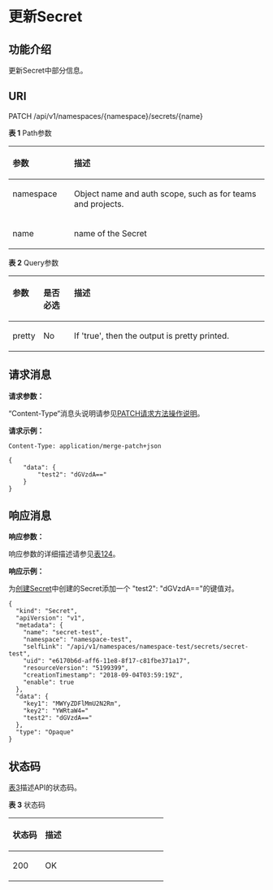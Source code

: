 # 更新Secret<a name="cci_02_3076"></a>

## 功能介绍<a name="s4e0a1c9701464caaa087bfb241e8faeb"></a>

更新Secret中部分信息。

## URI<a name="s3cae00f6e7914695ba88e44aa7a2a633"></a>

PATCH /api/v1/namespaces/\{namespace\}/secrets/\{name\}

**表 1**  Path参数

<a name="table1696332124519"></a>
<table><thead align="left"><tr id="row11961332194516"><th class="cellrowborder" valign="top" width="24%" id="mcps1.2.3.1.1"><p id="p396032144518"><a name="p396032144518"></a><a name="p396032144518"></a>参数</p>
</th>
<th class="cellrowborder" valign="top" width="76%" id="mcps1.2.3.1.2"><p id="p18962325454"><a name="p18962325454"></a><a name="p18962325454"></a>描述</p>
</th>
</tr>
</thead>
<tbody><tr id="row9960327457"><td class="cellrowborder" valign="top" width="24%" headers="mcps1.2.3.1.1 "><p id="p1496113214456"><a name="p1496113214456"></a><a name="p1496113214456"></a>namespace</p>
</td>
<td class="cellrowborder" valign="top" width="76%" headers="mcps1.2.3.1.2 "><p id="p141902036155717"><a name="p141902036155717"></a><a name="p141902036155717"></a>Object name and auth scope, such as for teams and projects.</p>
</td>
</tr>
<tr id="row9426152361413"><td class="cellrowborder" valign="top" width="24%" headers="mcps1.2.3.1.1 "><p id="p442612317147"><a name="p442612317147"></a><a name="p442612317147"></a>name</p>
</td>
<td class="cellrowborder" valign="top" width="76%" headers="mcps1.2.3.1.2 "><p id="p24261723141415"><a name="p24261723141415"></a><a name="p24261723141415"></a>name of the Secret</p>
</td>
</tr>
</tbody>
</table>

**表 2**  Query参数

<a name="zh-cn_topic_0079614900_table43659541"></a>
<table><thead align="left"><tr id="zh-cn_topic_0079614900_row65791910"><th class="cellrowborder" valign="top" width="12%" id="mcps1.2.4.1.1"><p id="zh-cn_topic_0079614900_p27544487"><a name="zh-cn_topic_0079614900_p27544487"></a><a name="zh-cn_topic_0079614900_p27544487"></a>参数</p>
</th>
<th class="cellrowborder" valign="top" width="12%" id="mcps1.2.4.1.2"><p id="p4973534205955"><a name="p4973534205955"></a><a name="p4973534205955"></a>是否必选</p>
</th>
<th class="cellrowborder" valign="top" width="76%" id="mcps1.2.4.1.3"><p id="p203075205955"><a name="p203075205955"></a><a name="p203075205955"></a>描述</p>
</th>
</tr>
</thead>
<tbody><tr id="zh-cn_topic_0079614900_row14572292"><td class="cellrowborder" valign="top" width="12%" headers="mcps1.2.4.1.1 "><p id="zh-cn_topic_0079614900_p39504966"><a name="zh-cn_topic_0079614900_p39504966"></a><a name="zh-cn_topic_0079614900_p39504966"></a>pretty</p>
</td>
<td class="cellrowborder" valign="top" width="12%" headers="mcps1.2.4.1.2 "><p id="zh-cn_topic_0079614900_p45785693"><a name="zh-cn_topic_0079614900_p45785693"></a><a name="zh-cn_topic_0079614900_p45785693"></a>No</p>
</td>
<td class="cellrowborder" valign="top" width="76%" headers="mcps1.2.4.1.3 "><p id="zh-cn_topic_0079614900_p17653681"><a name="zh-cn_topic_0079614900_p17653681"></a><a name="zh-cn_topic_0079614900_p17653681"></a>If 'true', then the output is pretty printed.</p>
</td>
</tr>
</tbody>
</table>

## 请求消息<a name="zh-cn_topic_0079614900_d0e9414"></a>

**请求参数：**

“Content-Type“消息头说明请参见[PATCH请求方法操作说明](PATCH请求方法操作说明.md)。

**请求示例：**

```
Content-Type: application/merge-patch+json
```

```
{
    "data": {
        "test2": "dGVzdA=="
    }
}
```

## 响应消息<a name="s08d56e5f4e57452da0a49400212440a4"></a>

**响应参数：**

响应参数的详细描述请参见[表124](公共参数.md#zh-cn_topic_0079614900_ref458786458)。

**响应示例：**

为[创建Secret](创建Secret.md)中创建的Secret添加一个 "test2": "dGVzdA=="的键值对。

```
{
  "kind": "Secret",
  "apiVersion": "v1",
  "metadata": {
    "name": "secret-test",
    "namespace": "namespace-test",
    "selfLink": "/api/v1/namespaces/namespace-test/secrets/secret-test",
    "uid": "e6170b6d-aff6-11e8-8f17-c81fbe371a17",
    "resourceVersion": "5199399",
    "creationTimestamp": "2018-09-04T03:59:19Z",
    "enable": true
  },
  "data": {
    "key1": "MWYyZDFlMmU2N2Rm",
    "key2": "YWRtaW4="
    "test2": "dGVzdA=="
  },
  "type": "Opaque"
}
```

## 状态码<a name="s50f1049a6a4d404c895cf636eb8f3bf1"></a>

[表3](#zh-cn_topic_0079614900_table46761928)描述API的状态码。

**表 3**  状态码

<a name="zh-cn_topic_0079614900_table46761928"></a>
<table><thead align="left"><tr id="zh-cn_topic_0079614900_row33254664"><th class="cellrowborder" valign="top" width="21%" id="mcps1.2.3.1.1"><p id="p55616028205955"><a name="p55616028205955"></a><a name="p55616028205955"></a>状态码</p>
</th>
<th class="cellrowborder" valign="top" width="79%" id="mcps1.2.3.1.2"><p id="p8604418205955"><a name="p8604418205955"></a><a name="p8604418205955"></a>描述</p>
</th>
</tr>
</thead>
<tbody><tr id="zh-cn_topic_0079614900_row41084259"><td class="cellrowborder" valign="top" width="21%" headers="mcps1.2.3.1.1 "><p id="zh-cn_topic_0079614900_p39490674"><a name="zh-cn_topic_0079614900_p39490674"></a><a name="zh-cn_topic_0079614900_p39490674"></a>200</p>
</td>
<td class="cellrowborder" valign="top" width="79%" headers="mcps1.2.3.1.2 "><p id="zh-cn_topic_0079614900_p44628050"><a name="zh-cn_topic_0079614900_p44628050"></a><a name="zh-cn_topic_0079614900_p44628050"></a>OK</p>
</td>
</tr>
</tbody>
</table>

